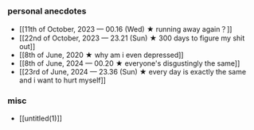 ### personal anecdotes
- [[11th of October, 2023 — 00.16 (Wed) ★ running away again？]]
- [[22nd of October, 2023 — 23.21 (Sun) ★ 300 days to figure my shit out]] 
- [[8th of June, 2020 ★ why am i even depressed]]
- [[8th of June, 2024 — 00.20 ★ everyone's disgustingly the same]]
- [[23rd of June, 2024 — 23.36 (Sun) ★ every day is exactly the same and i want to hurt myself]]
### misc
- [[untitled(1)]]